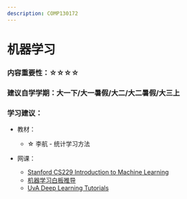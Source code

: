 ```yaml
---
description: COMP130172
---
```


# 机器学习

### 内容重要性：☆☆☆☆

### 建议自学学期：大一下/大一暑假/大二/大二暑假/大三上

### 学习建议：

* 教材：
  * ☆ 李航 - 统计学习方法
*   网课：

    * [Stanford CS229 Introduction to Machine Learning](https://csdiy.wiki/%E6%9C%BA%E5%99%A8%E5%AD%A6%E4%B9%A0/CS229/)
    * [机器学习白板推导](https://www.bilibili.com/video/BV1aE411o7qd)
    * [UvA Deep Learning Tutorials](https://uvadlc-notebooks.readthedocs.io/en/latest/index.html)

